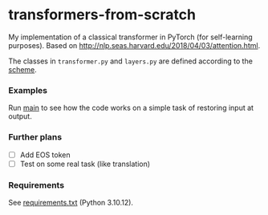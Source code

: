 # transformers-from-scratch

My implementation of a classical transformer in PyTorch (for self-learning purposes). 
Based on http://nlp.seas.harvard.edu/2018/04/03/attention.html.

The classes in `transformer.py` and `layers.py` are defined according to the 
[scheme](./architecture.png).

### Examples

Run [main](./main.py) to see how the code works on a simple task of restoring
input at output.

### Further plans

- [ ] Add EOS token
- [ ] Test on some real task (like translation)

### Requirements

See [requirements.txt](./requirements.txt) (Python 3.10.12).

